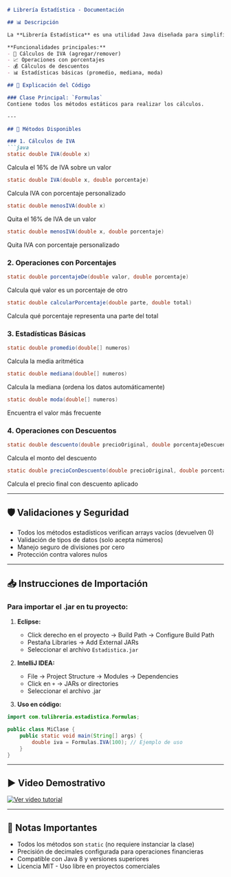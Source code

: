```markdown
# Librería Estadística - Documentación

## 📊 Descripción

La **Librería Estadística** es una utilidad Java diseñada para simplificar cálculos estadísticos y operaciones financieras comunes. Proporciona métodos estáticos listos para usar en tus proyectos.

**Funcionalidades principales:**
- 🧮 Cálculos de IVA (agregar/remover)
- 📈 Operaciones con porcentajes
- 💰 Cálculos de descuentos
- 📊 Estadísticas básicas (promedio, mediana, moda)

## 🧠 Explicación del Código

### Clase Principal: `Formulas`
Contiene todos los métodos estáticos para realizar los cálculos.

---

## 🔢 Métodos Disponibles

### 1. Cálculos de IVA
```java
static double IVA(double x)
```
Calcula el 16% de IVA sobre un valor

```java
static double IVA(double x, double porcentaje)
```
Calcula IVA con porcentaje personalizado

```java
static double menosIVA(double x)
```
Quita el 16% de IVA de un valor

```java
static double menosIVA(double x, double porcentaje)
```
Quita IVA con porcentaje personalizado

### 2. Operaciones con Porcentajes
```java
static double porcentajeDe(double valor, double porcentaje)
```
Calcula qué valor es un porcentaje de otro

```java
static double calcularPorcentaje(double parte, double total)
```
Calcula qué porcentaje representa una parte del total

### 3. Estadísticas Básicas
```java
static double promedio(double[] numeros)
```
Calcula la media aritmética

```java
static double mediana(double[] numeros)
```
Calcula la mediana (ordena los datos automáticamente)

```java
static double moda(double[] numeros)
```
Encuentra el valor más frecuente

### 4. Operaciones con Descuentos
```java
static double descuento(double precioOriginal, double porcentajeDescuento)
```
Calcula el monto del descuento

```java
static double precioConDescuento(double precioOriginal, double porcentajeDescuento)
```
Calcula el precio final con descuento aplicado

---

## 🛡️ Validaciones y Seguridad

- Todos los métodos estadísticos verifican arrays vacíos (devuelven 0)
- Validación de tipos de datos (solo acepta números)
- Manejo seguro de divisiones por cero
- Protección contra valores nulos

---

## 📥 Instrucciones de Importación

### Para importar el .jar en tu proyecto:

1. **Eclipse:**
   - Click derecho en el proyecto → Build Path → Configure Build Path
   - Pestaña Libraries → Add External JARs
   - Seleccionar el archivo `Estadistica.jar`

2. **IntelliJ IDEA:**
   - File → Project Structure → Modules → Dependencies
   - Click en `+` → JARs or directories
   - Seleccionar el archivo .jar

3. **Uso en código:**
```java
import com.tulibreria.estadistica.Formulas;

public class MiClase {
    public static void main(String[] args) {
        double iva = Formulas.IVA(100); // Ejemplo de uso
    }
}
```

---

## ▶️ Video Demostrativo

[![Ver video tutorial](https://img.youtube.com/vi/0JD6jw8yBec/0.jpg)](https://youtu.be/0JD6jw8yBec)

---

## 📌 Notas Importantes

- Todos los métodos son `static` (no requiere instanciar la clase)
- Precisión de decimales configurada para operaciones financieras
- Compatible con Java 8 y versiones superiores
- Licencia MIT - Uso libre en proyectos comerciales
``` 
